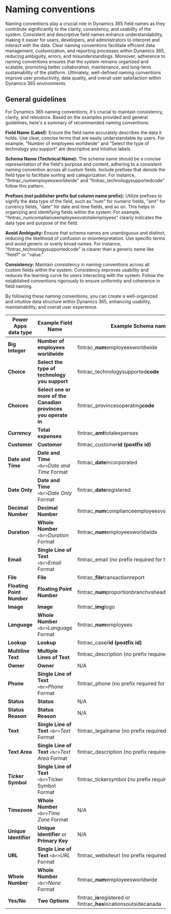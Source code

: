 # Naming conventions

Naming conventions play a crucial role in Dynamics 365 field names as they contribute significantly to the clarity, consistency, and usability of the system. Consistent and descriptive field names enhance understandability, making it easier for users, developers, and administrators to interpret and interact with the data. Clear naming conventions facilitate efficient data management, customization, and reporting processes within Dynamics 365, reducing ambiguity, errors, and misunderstandings. Moreover, adherence to naming conventions ensures that the system remains organized and scalable, promoting better collaboration, maintenance, and long-term sustainability of the platform. Ultimately, well-defined naming conventions improve user productivity, data quality, and overall user satisfaction within Dynamics 365 environments.

## General guidelines

For Dynamics 365 naming conventions, it's crucial to maintain consistency, clarity, and relevance. Based on the examples provided and general guidelines, here's a summary of recommended naming conventions:

**Field Name (Label):** Ensure the field name accurately describes the data it holds. Use clear, concise terms that are easily understandable by users. For example, "Number of employees worldwide" and "Select the type of technology you support" are descriptive and intuitive labels.

**Schema Name (Technical Name):** The schema name should be a concise representation of the field's purpose and content, adhering to a consistent naming convention across all custom fields. Include prefixes that denote the field type to facilitate sorting and categorization. For instance, "fintrac_numemployeesworldwide" and "fintrac_technologysupportedcode" follow this pattern.

**Prefixes (not publisher prefix but column name prefix):** Utilize prefixes to signify the data type of the field, such as "num" for numeric fields, "amt" for currency fields, "date" for date and time fields, and so on. This helps in organizing and identifying fields within the system. For example, "fintrac_numcomplianceemployeesvstotalemployees" clearly indicates the data type and purpose of the field.

**Avoid Ambiguity:** Ensure that schema names are unambiguous and distinct, reducing the likelihood of confusion or misinterpretation. Use specific terms and avoid generic or overly broad names. For instance, "fintrac_technologysupportedcode" is clearer than a generic name like "field1" or "value."

**Consistency:** Maintain consistency in naming conventions across all custom fields within the system. Consistency improves usability and reduces the learning curve for users interacting with the system. Follow the established conventions rigorously to ensure uniformity and coherence in field naming.

By following these naming conventions, you can create a well-organized and intuitive data structure within Dynamics 365, enhancing usability, maintainability, and overall user experience.

| Power Apps data type            | Example Field Name                                                    | Example Schema name                                                           |
| ------------------------------- | --------------------------------------------------------------------- | ----------------------------------------------------------------------------- |
| **Big Integer**           | **Number of employees worldwide**                               | fintrac_**num**employeesworldwide                                       |
| **Choice**                | **Select the type of technology you support**                   | fintrac_technologysupported**code**                                     |
| **Choices**               | **Select one or more of the Canadian provinces you operate in** | fintrac_provincesoperating**code**                                      |
| **Currency**              | **Total expenses**                                              | fintrac_**amt**totalexpenses                                            |
| **Customer**              | **Customer**                                                    | fintrac_customer**id (postfix id)**                                     |
| **Date and Time**         | **Date and Time** `<br>`*Date and Time* Format              | fintrac_**date**incorporated                                            |
| **Date Only**             | **Date and Time** `<br>`*Date Only* Format                  | fintrac_**date**registered                                              |
| **Decimal Number**        | **Decimal Number**                                              | fintrac_**num**complianceemployeesvstotalemployees                      |
| **Duration**              | **Whole Number** `<br>`*Duration* Format                    | fintrac_**num**employeesworldwide                                       |
| **Email**                 | **Single Line of Text** `<br>`*Email* Format                | fintrac_email (no prefix required for type)                                   |
| **File**                  | **File**                                                        | fintrac_**file**transactionreport                                       |
| **Floating Point Number** | **Floating Point Number**                                       | fintrac_**num**proportionbranchvsheadquarters                           |
| **Image**                 | **Image**                                                       | fintrac_**img**logo                                                     |
| **Language**              | **Whole Number** `<br>`*Language* Format                    | fintrac_**num**employees                                                |
| **Lookup**                | **Lookup**                                                      | fintrac_caser**id (postfix id)**                                       |
| **Multiline Text**        | **Multiple Lines of Text**                                      | fintrac_description (no prefix required for type)                            |
| **Owner**                 | **Owner**                                                       | N/A                                                                           |
| **Phone**                 | **Single Line of Text** `<br>`*Phone* Format                | fintrac_phone (no prefix required for type)                                  |
| **Status**                | **Status**                                                      | N/A                                                                           |
| **Status Reason**         | **Status Reason**                                               | N/A                                                                           |
| **Text**                  | **Single Line of Text** `<br>`*Text* Format                 | fintrac_legalname (no prefix required for type)                               |
| **Text Area**             | **Single Line of Text** `<br>`*Text Area* Format            | fintrac_description (no prefix required for type)                            |
| **Ticker Symbol**         | **Single Line of Text** `<br>`Ticker Symbol Format            | fintrac_tickersymbol (no prefix required for type)                           |
| **Timezone**              | **Whole Number** `<br>`*Time Zone* Format                   | N/A                                                                           |
| **Unique Identifier**     | **Unique Identifier** or **Primary Key**                  | N/A                                                                           |
| **URL**                   | **Single Line of Text** `<br>`*URL* Format                  | fintrac_websiteurl (no prefix required for type)                              |
| **Whole Number**          | **Whole Number** `<br>`*None* Format                        | fintrac_**num**employeesworldwide                                       |
| **Yes/No**                | **Two Options**                                                 | fintrac_**is**registered or fintrac_**has**locationsoutsidecanada |
